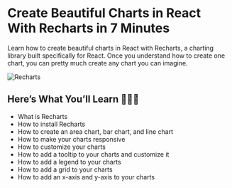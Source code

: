 # Create Beautiful Charts in React With Recharts in 7 Minutes

Learn how to create beautiful charts in React with Recharts, a charting library built specifically for React. Once you understand how to create one chart, you can pretty much create any chart you can imagine.

![Recharts](https://user-images.githubusercontent.com/47107420/267978511-9f934544-0fc4-44e1-84a1-150a4d9539d2.png)

## Here’s What You’ll Learn 👨🏻‍💻

- What is Recharts
- How to install Recharts
- How to create an area chart, bar chart, and line chart
- How to make your charts responsive
- How to customize your charts
- How to add a tooltip to your charts and customize it
- How to add a legend to your charts
- How to add a grid to your charts
- How to add an x-axis and y-axis to your charts
